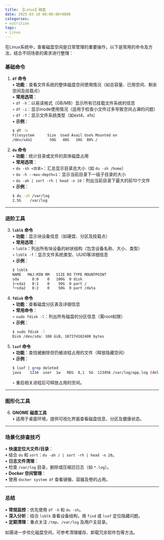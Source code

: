 ```yaml
---
title: 【Linux】磁盘
date: 2025-03-18 00:00:00+0000
categories: 
- nutrition
tags:
- Linux
---
```


在Linux系统中，查看磁盘空间是日常管理的重要操作，以下是常用的命令及方法，结合不同场景的需求进行整理：


### **基础命令**
1. **`df` 命令**  
   • **功能**：查看文件系统的整体磁盘空间使用情况（如总容量、已用空间、剩余空间及挂载点）  
   • **常用选项**：  
   ◦ `df -h`：以易读格式（GB/MB）显示所有已挂载文件系统的信息  
   ◦ `df -i`：显示inode使用情况（适用于检查小文件过多导致空间占满的问题）  
   ◦ `df -T`：显示文件系统类型（如ext4、xfs）  
   • **示例**：  
   ```bash
   $ df -h
   Filesystem      Size  Used Avail Use% Mounted on
   /dev/sda1        50G   40G   10G  80% /
   ```

2. **`du` 命令**  
   • **功能**：统计目录或文件的具体磁盘占用  
   • **常用选项**：  
   ◦ `du -sh <目录>`：汇总显示目录总大小（如 `du -sh /home`）  
   ◦ `du -h --max-depth=1`：显示当前目录下一级子目录的大小  
   ◦ `du -ah | sort -rh | head -n 10`：列出当前目录下最大的前10个文件  
   • **示例**：  
   ```bash
   $ du -sh /var/log
   2.5G    /var/log
   ```

---

### **进阶工具**
3. **`lsblk` 命令**  
   • **功能**：显示块设备信息（如硬盘、分区及挂载点）  
   • **常用选项**：  
   ◦ `lsblk`：列出所有块设备的树状结构（包含设备名称、大小、类型）  
   ◦ `lsblk -f`：显示文件系统类型、UUID等详细信息  
   • **示例**：  
   ```bash
   $ lsblk
   NAME   MAJ:MIN RM   SIZE RO TYPE MOUNTPOINT
   sda      8:0    0   100G  0 disk
   ├─sda1   8:1    0    50G  0 part /
   └─sda2   8:2    0    50G  0 part /data
   ```

4. **`fdisk` 命令**  
   • **功能**：查看磁盘分区表及详细信息  
   • **常用命令**：  
   ◦ `sudo fdisk -l`：列出所有磁盘的分区信息（需root权限）  
   • **示例**：  
   ```bash
   $ sudo fdisk -l
   Disk /dev/sda: 100 GiB, 107374182400 bytes
   ```

5. **`lsof` 命令**  
   • **功能**：查找被删除但仍被进程占用的文件（释放隐藏空间）  
   • **示例**：  
   ```bash
   $ lsof | grep deleted
   java    1234  user  1w   REG  8,1  5G  123456 /var/log/app.log (deleted)
   ```  
   ◦ 重启相关进程后可释放占用的空间。

---

### **图形化工具**
6. **GNOME 磁盘工具**  
   • 适用于桌面环境，提供可视化界面查看磁盘信息、分区及健康状态。

---

### **场景化排查技巧**
• **快速定位大文件/目录**：  
  • 结合 `du` 和 `sort`：`du -ah / | sort -rh | head -n 20`。  
• **日志文件清理**：  
  • 检查 `/var/log` 目录，删除或压缩旧日志（如 `*.log`）。  
• **Docker 空间管理**：  
  • 使用 `docker system df` 查看镜像、容器及卷的占用。

---

### **总结**
• **常规监控**：优先使用 `df -h` 和 `du -sh`。  
• **深入分析**：结合 `lsblk` 查看设备结构，用 `find` 或 `lsof` 定位隐藏问题。  
• **定期清理**：重点关注 `/tmp`、`/var/log` 及用户主目录。

如需进一步优化磁盘空间，可参考清理缓存、卸载冗余软件包等方法。
